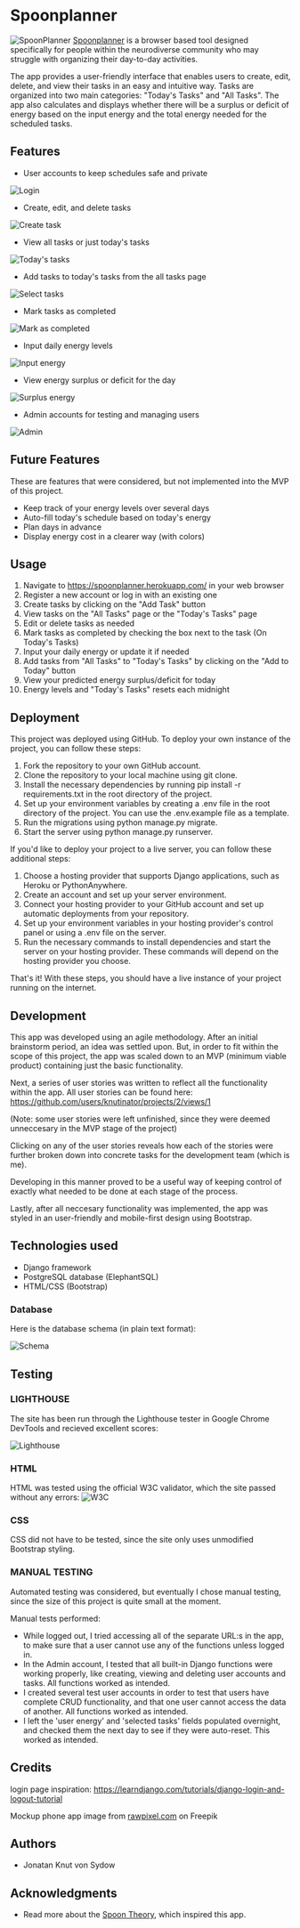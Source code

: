 # Spoonplanner

![SpoonPlanner](/media/readme/mockup_spoon.png)
<a href="https://spoonplanner.herokuapp.com/">Spoonplanner</a> is a browser based tool designed specifically for people within the neurodiverse community who may struggle with organizing their day-to-day activities.

 The app provides a user-friendly interface that enables users to create, edit, delete, and view their tasks in an easy and intuitive way. Tasks are organized into two main categories: "Today's Tasks" and "All Tasks". The app also calculates and displays whether there will be a surplus or deficit of energy based on the input energy and the total energy needed for the scheduled tasks.

## Features

- User accounts to keep schedules safe and private

![Login](/media/readme/login.png)
- Create, edit, and delete tasks

![Create task](/media/readme/create.png)
- View all tasks or just today's tasks

![Today's tasks](/media/readme/today.png)
- Add tasks to today's tasks from the all tasks page

![Select tasks](/media/readme/add.png)
- Mark tasks as completed

![Mark as completed](/media/readme/complete.png)
- Input daily energy levels

![Input energy](/media/readme/energy.png)
- View energy surplus or deficit for the day

![Surplus energy](/media/readme/surplus.png)
- Admin accounts for testing and managing users

![Admin](/media/readme/admin.png)

## Future Features 
These are features that were considered, but not implemented into the MVP of this project.
- Keep track of your energy levels over several days
- Auto-fill today's schedule based on today's energy
- Plan days in advance
- Display energy cost in a clearer way (with colors)

## Usage

1. Navigate to https://spoonplanner.herokuapp.com/ in your web browser
2. Register a new account or log in with an existing one
3. Create tasks by clicking on the "Add Task" button
4. View tasks on the "All Tasks" page or the "Today's Tasks" page
5. Edit or delete tasks as needed
6. Mark tasks as completed by checking the box next to the task (On Today's Tasks)
7. Input your daily energy or update it if needed
8. Add tasks from "All Tasks" to "Today's Tasks" by clicking on the "Add to Today" button
9. View your predicted energy surplus/deficit for today
10. Energy levels and "Today's Tasks" resets each midnight

## Deployment

This project was deployed using GitHub. To deploy your own instance of the project, you can follow these steps:

1. Fork the repository to your own GitHub account.
2. Clone the repository to your local machine using git clone.
3. Install the necessary dependencies by running pip install -r requirements.txt in the root directory of the project.
4. Set up your environment variables by creating a .env file in the root directory of the project. You can use the .env.example file as a template.
5. Run the migrations using python manage.py migrate.
6. Start the server using python manage.py runserver.

If you'd like to deploy your project to a live server, you can follow these additional steps:

1. Choose a hosting provider that supports Django applications, such as Heroku or PythonAnywhere.
2. Create an account and set up your server environment.
3. Connect your hosting provider to your GitHub account and set up automatic deployments from your repository.
4. Set up your environment variables in your hosting provider's control panel or using a .env file on the server.
5. Run the necessary commands to install dependencies and start the server on your hosting provider. These commands will depend on the hosting provider you choose.

That's it! With these steps, you should have a live instance of your project running on the internet.


## Development

This app was developed using an agile methodology. After an initial brainstorm period, an idea was settled upon. But, in order to fit within the scope of this project, the app was scaled down to an MVP (minimum viable product) containing just the basic functionality.

Next, a series of user stories was written to reflect all the functionality within the app. All user stories can be found here: https://github.com/users/knutinator/projects/2/views/1

(Note: some user stories were left unfinished, since they were deemed unneccesary in the MVP stage of the project)

Clicking on any of the user stories reveals how each of the stories were further broken down into concrete tasks for the development team (which is me).

Developing in this manner proved to be a useful way of keeping control of exactly what needed to be done at each stage of the process.

Lastly, after all neccesary functionality was implemented, the app was styled in an user-friendly and mobile-first design using Bootstrap. 

## Technologies used

- Django framework
- PostgreSQL database (ElephantSQL)
- HTML/CSS (Bootstrap)

### Database

Here is the database schema (in plain text format):

![Schema](/media/readme/schema.png)



## Testing

### LIGHTHOUSE

 The site has been run through the Lighthouse tester in Google Chrome DevTools and recieved excellent scores:

![Lighthouse](/media/readme/lighthouse.png)

### HTML

HTML was tested using the official W3C validator, which the site passed without any errors:
![W3C](/media/readme/w3c.png)

### CSS

CSS did not have to be tested, since the site only uses unmodified Bootstrap styling.
<br>

### MANUAL TESTING

Automated testing was considered, but eventually I chose manual testing, since the size of this project is quite small at the moment.

Manual tests performed:
- While logged out, I tried accessing all of the separate URL:s in the app, to make sure that a user cannot use any of the functions unless logged in.
- In the Admin account, I tested that all built-in Django functions were working properly, like creating, viewing and deleting user accounts and tasks. All functions worked as intended.
- I created several test user accounts in order to test that users have complete CRUD functionality, and that one user cannot access the data of another. All functions worked as intended.
- I left the 'user energy' and 'selected tasks' fields populated overnight, and checked them the next day to see if they were auto-reset. This worked as intended.


## Credits
login page inspiration: https://learndjango.com/tutorials/django-login-and-logout-tutorial

Mockup phone app image from <a href="https://www.freepik.com/free-psd/premium-mobile-phone-screen-mockup-template_3891016.htm#query=app%20mockup&position=3&from_view=keyword&track=ais">rawpixel.com</a> on Freepik

## Authors

- Jonatan Knut von Sydow

## Acknowledgments

- Read more about the [Spoon Theory](https://en.wikipedia.org/wiki/Spoon_theory), which inspired this app.
